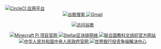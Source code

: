 <a href="https://app.circleci.com" target="_blank" rel="noopener noreferrer">
    <img src="https://img.shields.io/badge/CircleCI%20App-%230062D3?logo=circleci&logoColor=white&style=flat-square&labelColor=gray" alt="CircleCI 应用平台">
</a>

<div align="center">
 <a href="https://www.google.com">
    <img src="https://img.shields.io/badge/谷歌搜索-4285F4?logo=google&logoColor=white&style=for-the-badge" alt="谷歌搜索">
  </a>

<a href="https://mail.google.com">
    <img src="https://img.shields.io/badge/Gmail-EA4335?logo=gmail&logoColor=white&style=for-the-badge" alt="Gmail">
  </a>

<a href="https://www.google.com" target="_blank">   <img src="https://img.shields.io/badge/访问谷歌-立即搜索-blue?style=for-the-badge&logo=google" alt="访问谷歌"> </a>

<a href="https://minepi.com" target="_blank">
    <img src="https://img.shields.io/badge/Pi Network-%234CAF50?logo=minecraft&logoColor=white&style=for-the-badge" alt="Minecraft Pi 项目官网">
</a>

<a href="https://stellar.org" target="_blank">
    <img src="https://img.shields.io/badge/Stellar%20Network-%230E88EB?logo=stellar&logoColor=white&style=flat-square&labelColor=black" alt="Stellar区块链网络">
</a>

<a href="https://www.unesco.org/zh" target="_blank">
    <img src="https://img.shields.io/badge/UNESCO%20中文官网-%230066CC?logo=education&logoColor=white&style=flat-square&labelColor=gray" alt="联合国教科文组织官方网站">
</a>

<a href="https://www.gov.cn" target="_blank">
    <img src="https://img.shields.io/badge/中国政府网-%23CC0000?logo=home&logoColor=white&style=for-the-badge" alt="中华人民共和国中央人民政府官网">

<a href="https://icsid.worldbank.org" target="_blank">
  <img src="https://img.shields.io/badge/ICSID-投资争端解决中心-007DBC?style=for-the-badge&logo=data:image/svg+xml;base64,PHN2ZyB4bWxucz0iaHR0cDovL3d3dy53My5vcmcvMjAwMC9zdmciIHZpZXdCb3g9IjAgMCAyNCAyNCI+PHBhdGggZD0iTTEyIDBDNS4zNzMgMCAwIDUuMzczIDAgMTJzNS4zNzMgMTIgMTIgMTIgMTItNS4zNzMgMTItMTJTMTguNjI3IDAgMTIgMHptMCAyMmMtNS41MjIgMC0xMC00LjQ3OC0xMC0xMHM0LjQ3OC0xMCAxMC0xMCAxMCA0LjQ3OCAxMCAxMC00LjQ3OCAxMC0xMCAxMHptLTUtMTBoMTB2Mkg3di0yeiIgZmlsbD0iI2ZmZiIvPjwvc3ZnPg==" alt="世界银行投资争端解决中心">
</a>
